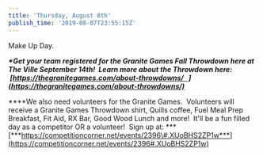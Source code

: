 ```yaml
---
title: 'Thursday, August 8th'
publish_time: '2019-08-07T23:55:15Z'
---
```


Make Up Day.

***\*Get your team registered for the Granite Games Fall Throwdown here
at The Ville September 14th!  Learn more about the Throwdown here:
 [https://thegranitegames.com/about-throwdowns/   ](https://thegranitegames.com/about-throwdowns/)***

***\*We also need volunteers for the Granite Games.  Volunteers will
receive a Granite Games Throwdown shirt, Quills coffee, Fuel Meal Prep
Breakfast, Fit Aid, RX Bar, Good Wood Lunch and more!  It'll be a fun
filled day as a competitor OR a volunteer!  Sign up
at: ***[***https://competitioncorner.net/events/2396\#.XUoBHS2ZP1w***](https://competitioncorner.net/events/2396#.XUoBHS2ZP1w)
